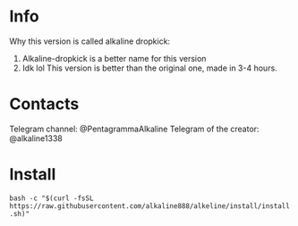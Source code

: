# Info
Why this version is called alkaline dropkick:
1. Alkaline-dropkick is a better name for this version
2. Idk lol
This version is better than the original one, made in 3-4 hours.
# Contacts
Telegram channel: @PentagrammaAlkaline
Telegram of the creator: @alkaline1338
# Install
```bash -c "$(curl -fsSL https://raw.githubusercontent.com/alkaline888/alkeline/install/install.sh)"```
